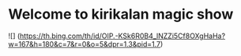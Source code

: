 # Welcome to kirikalan magic show
![] (https://th.bing.com/th/id/OIP.-KSk6R0B4_lNZZi5Cf8OXgHaHa?w=167&h=180&c=7&r=0&o=5&dpr=1.3&pid=1.7)
